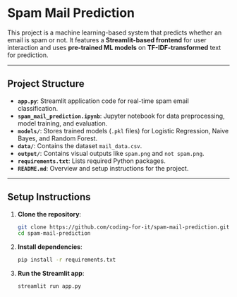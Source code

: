 # **Spam Mail Prediction**

This project is a machine learning-based system that predicts whether an email is spam or not. It features a **Streamlit-based frontend** for user interaction and uses **pre-trained ML models** on **TF-IDF-transformed** text for prediction.

---

## **Project Structure**

- **`app.py`**: Streamlit application code for real-time spam email classification.
- **`spam_mail_prediction.ipynb`**: Jupyter notebook for data preprocessing, model training, and evaluation.
- **`models/`**: Stores trained models (`.pkl` files) for Logistic Regression, Naive Bayes, and Random Forest.
- **`data/`**: Contains the dataset `mail_data.csv`.
- **`output/`**: Contains visual outputs like `spam.png` and `not spam.png`.
- **`requirements.txt`**: Lists required Python packages.
- **`README.md`**: Overview and setup instructions for the project.

---

## **Setup Instructions**

1. **Clone the repository**:
   ```bash
   git clone https://github.com/coding-for-it/spam-mail-prediction.git
   cd spam-mail-prediction

2. **Install dependencies**:
   ```bash
   pip install -r requirements.txt

3. **Run the Streamlit app**:
   ```bash
   streamlit run app.py
